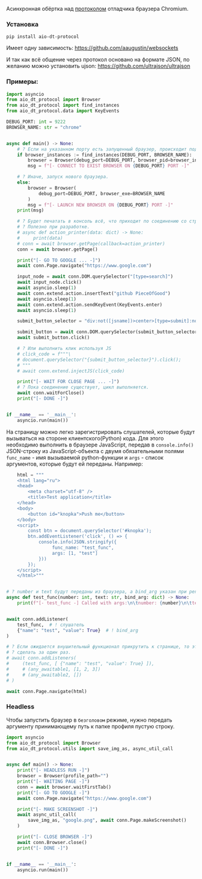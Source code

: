 Асинхронная обёртка над [протоколом](https://chromedevtools.github.io/devtools-protocol/) отладчика браузера Chromium.

### Установка
```shell
pip install aio-dt-protocol
```

Имеет одну зависимость:
https://github.com/aaugustin/websockets

И так как всё общение через протокол основано на формате JSON, по желанию можно установить ujson:
https://github.com/ultrajson/ultrajson

### Примеры:

```python
import asyncio
from aio_dt_protocol import Browser
from aio_dt_protocol import find_instances
from aio_dt_protocol.data import KeyEvents

DEBUG_PORT: int = 9222
BROWSER_NAME: str = "chrome"


async def main() -> None:
    # ? Если на указанном порту есть запущенный браузер, происходит подключение.
    if browser_instances := find_instances(DEBUG_PORT, BROWSER_NAME):
        browser = Browser(debug_port=DEBUG_PORT, browser_pid=browser_instances[DEBUG_PORT])
        msg = f"[- CONNECT TO EXIST BROWSER ON {DEBUG_PORT} PORT -]"

    # ? Иначе, запуск нового браузера.
    else:
        browser = Browser(
            debug_port=DEBUG_PORT, browser_exe=BROWSER_NAME
        )
        msg = f"[- LAUNCH NEW BROWSER ON {DEBUG_PORT} PORT -]"
    print(msg)

    # ? Будет печатать в консоль всё, что приходит по соединению со страницей.
    # ? Полезно при разработке.
    # async def action_printer(data: dict) -> None:
    #     print(data)
    # conn = await browser.getPage(callback=action_printer)
    conn = await browser.getPage()

    print("[- GO TO GOOGLE ... -]")
    await conn.Page.navigate("https://www.google.com")

    input_node = await conn.DOM.querySelector("[type=search]")
    await input_node.click()
    await asyncio.sleep(1)
    await conn.extend.action.insertText("github PieceOfGood")
    await asyncio.sleep(1)
    await conn.extend.action.sendKeyEvent(KeyEvents.enter)
    await asyncio.sleep(1)

    submit_button_selector = "div:not([jsname])>center>[type=submit]:not([jsaction])"

    submit_button = await conn.DOM.querySelector(submit_button_selector)
    await submit_button.click()

    # ? Или выполнить клик используя JS
    # click_code = f"""\
    # document.querySelector("{submit_button_selector}").click();
    # """
    # await conn.extend.injectJS(click_code)

    print("[- WAIT FOR CLOSE PAGE ... -]")
    # ? Пока соединение существует, цикл выполняется.
    await conn.waitForClose()
    print("[- DONE -]")


if __name__ == '__main__':
    asyncio.run(main())
```

На страницу можно легко зарегистрировать слушателей, которые будут вызываться на стороне клиентского(Python) кода. Для этого необходимо выполнить в браузере JavaScript, передав в `console.info()` JSON-строку из JavaScript-объекта с двумя обязательными полями `func_name` - имя вызываемой python-функции и `args` - список аргументов, которые будут ей переданы. Например:

```python
    html = """
    <html lang="ru">
    <head>
        <meta charset="utf-8" />
        <title>Test application</title>
    </head>
    <body>
        <button id="knopka">Push me</button>
    </body>
    <script>
        const btn = document.querySelector('#knopka');
        btn.addEventListener('click', () => {
            console.info(JSON.stringify({
                 func_name: "test_func",
                 args: [1, "test"]
            }))
        });
    </script>
    </html>"""


# ? number и text будут переданы из браузера, а bind_arg указан при регистрации
async def test_func(number: int, text: str, bind_arg: dict) -> None:
    print(f"[- test_func -] Called with args:\n\tnumber: {number}\n\ttext: {text}\n\tbing_arg: {bind_arg}")


await conn.addListener(
    test_func,  # ! слушатель
    {"name": "test", "value": True}  # ! bind_arg
)

# ? Если ожидается внушительный функционал прикрутить к странице, то это можно
# ? сделать за один раз.
# await conn.addListeners(
#     (test_func, [ {"name": "test", "value": True} ]),
#     # (any_awaitable1, [1, 2, 3])
#     # (any_awaitable2, [])
# )

await conn.Page.navigate(html)
```
### Headless
Чтобы запустить браузер в `безголовом` режиме, нужно передать аргументу принимающему путь к папке профиля пустую строку.

```python
import asyncio
from aio_dt_protocol import Browser
from aio_dt_protocol.utils import save_img_as, async_util_call


async def main() -> None:
    print("[- HEADLESS RUN -]")
    browser = Browser(profile_path="")
    print("[- WAITING PAGE -]")
    conn = await browser.waitFirstTab()
    print("[- GO TO GOOGLE -]")
    await conn.Page.navigate("https://www.google.com")

    print("[- MAKE SCREENSHOT -]")
    await async_util_call(
        save_img_as, "google.png", await conn.Page.makeScreenshot()
    )

    print("[- CLOSE BROWSER -]")
    await conn.Browser.close()
    print("[- DONE -]")


if __name__ == '__main__':
    asyncio.run(main())

```